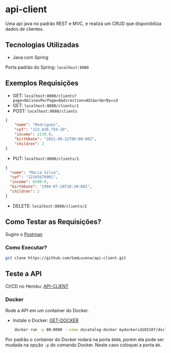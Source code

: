 # api-client

Uma api java no padrão REST e MVC, e realiza um CRUD que disponibiliza dados de clientes.

## Tecnologias Utilizadas
- Java com Spring

Porta padrão do Spring: ``localhost:8080``

## Exemplos Requisições

- GET: ``localhost:8080/clients?page=0&linesPerPage=6&direction=ASC&orderBy=id``
- GET: ``localhost:8080/clients/1``
- POST: ``localhost:8080/clients``
```json
{
    "name": "Rodrigues",
    "cpf": "123.836.759-10",
    "income": 2130.0,
    "birthDate": "2021-09-22T00:00:00Z",
    "children": 2
}
```
- PUT: ``localhost:8080/clients/1``
```json
{
  "name": "Maria Silva",
  "cpf": "12345678901",
  "income": 6500.0,
  "birthDate": "1994-07-20T10:30:00Z",
  "children": 2
}
```
- DELETE: ``localhost:8080/clients/2``

## Como Testar as Requisições?
Sugiro o [Postman](https://www.postman.com)
### Como Executar?
```bash
git clone https://github.com/SamLucena/api-client.git
```
## Teste a API
CI/CD no Heroku: [API-CLIENT](https://clients-samlucena.herokuapp.com)

### Docker
Rode a API em um container do Docker.

- Instale o Docker: [GET-DOCKER](https://docs.docker.com/get-docker/)
```bash
    docker run -p 80:8080 --name dscatalog-docker mydockerid103107/dsclient:v1
```
Por padrão o container do Docker rodará na porta ``8080``, porém ela pode ser mudada na opção ``-p`` do comando Docker.
Neste caso coloquei a porta `80`.
